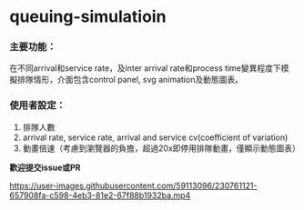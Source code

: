 # queuing-simulatioin
### 主要功能：
在不同arrival和service rate，及inter arrival rate和process time變異程度下模擬排隊情形，介面包含control panel, svg animation及動態圖表。

### 使用者設定：
1. 排隊人數
2. arrival rate, service rate, arrival and service cv(coefficient of variation)
3. 動畫倍速（考慮到瀏覽器的負擔，超過20x即停用排隊動畫，僅顯示動態圖表）

**歡迎提交issue或PR**


https://user-images.githubusercontent.com/59113096/230761121-657908fa-c598-4eb3-81e2-67f88b1932ba.mp4

